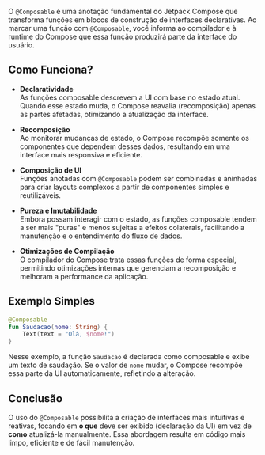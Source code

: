 O `@Composable` é uma anotação fundamental do Jetpack Compose que transforma funções em blocos de construção de interfaces declarativas. Ao marcar uma função com `@Composable`, você informa ao compilador e à runtime do Compose que essa função produzirá parte da interface do usuário.

## Como Funciona?

- **Declaratividade**  
  As funções composable descrevem a UI com base no estado atual. Quando esse estado muda, o Compose reavalia (recomposição) apenas as partes afetadas, otimizando a atualização da interface.

- **Recomposição**  
  Ao monitorar mudanças de estado, o Compose recompõe somente os componentes que dependem desses dados, resultando em uma interface mais responsiva e eficiente.

- **Composição de UI**  
  Funções anotadas com `@Composable` podem ser combinadas e aninhadas para criar layouts complexos a partir de componentes simples e reutilizáveis.

- **Pureza e Imutabilidade**  
  Embora possam interagir com o estado, as funções composable tendem a ser mais "puras" e menos sujeitas a efeitos colaterais, facilitando a manutenção e o entendimento do fluxo de dados.

- **Otimizações de Compilação**  
  O compilador do Compose trata essas funções de forma especial, permitindo otimizações internas que gerenciam a recomposição e melhoram a performance da aplicação.

## Exemplo Simples

```kotlin
@Composable
fun Saudacao(nome: String) {
    Text(text = "Olá, $nome!")
}
```

Nesse exemplo, a função `Saudacao` é declarada como composable e exibe um texto de saudação. Se o valor de `nome` mudar, o Compose recompõe essa parte da UI automaticamente, refletindo a alteração.

## Conclusão

O uso do `@Composable` possibilita a criação de interfaces mais intuitivas e reativas, focando em **o que** deve ser exibido (declaração da UI) em vez de **como** atualizá-la manualmente. Essa abordagem resulta em código mais limpo, eficiente e de fácil manutenção.
